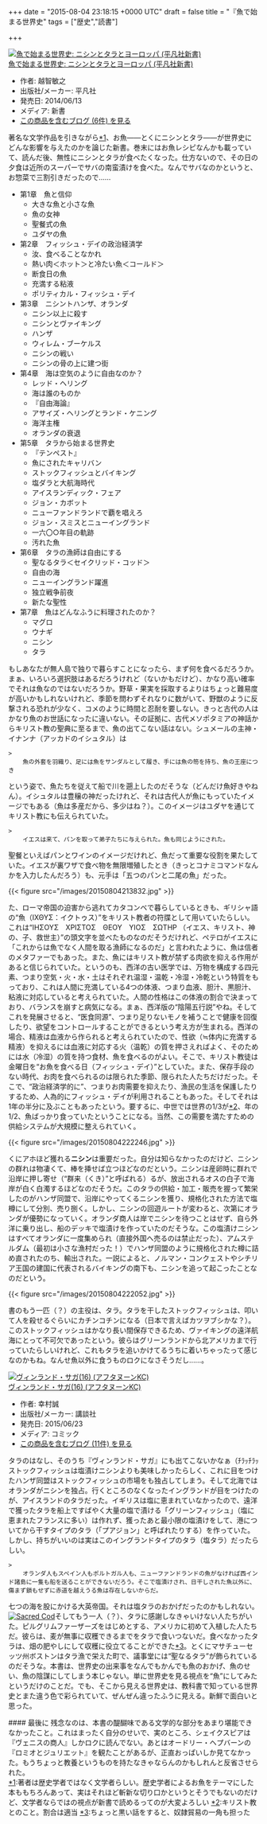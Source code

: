 
+++
date = "2015-08-04 23:18:15 +0000 UTC"
draft = false
title = "『魚で始まる世界史"
tags = ["歴史","読書"]

+++
<div class="hatena-asin-detail"><a href="http://www.amazon.co.jp/exec/obidos/ASIN/458285740X/bestylesnet-22/"><img src="http://ecx.images-amazon.com/images/I/51bUTbcEGsL._SL160_.jpg" class="hatena-asin-detail-image" alt="魚で始まる世界史: ニシンとタラとヨーロッパ (平凡社新書)" title="魚で始まる世界史: ニシンとタラとヨーロッパ (平凡社新書)"/></a><div class="hatena-asin-detail-info"><a href="http://www.amazon.co.jp/exec/obidos/ASIN/458285740X/bestylesnet-22/">魚で始まる世界史: ニシンとタラとヨーロッパ (平凡社新書)</a><ul><li><span class="hatena-asin-detail-label">作者:</span> 越智敏之</li><li><span class="hatena-asin-detail-label">出版社/メーカー:</span> 平凡社</li><li><span class="hatena-asin-detail-label">発売日:</span> 2014/06/13</li><li><span class="hatena-asin-detail-label">メディア:</span> 新書</li><li><a href="http://d.hatena.ne.jp/asin/458285740X/bestylesnet-22" target="_blank">この商品を含むブログ (6件) を見る</a></li></ul></div><div class="hatena-asin-detail-foot"></div></div>著名な文学作品を引きながら<a href="#f-c2594473" name="fn-c2594473" title="著者は歴史学者ではなく文学者らしい。歴史学者によるお魚をテーマにした本ももちろんあって、実はそれほど斬新な切り口かというとそうでもないのだけど、文学者ならではの視点が新書で読めるってのが大変よろしい">*1</a>、お魚――とくにニシンとタラ――が世界史にどんな影響を与えたのかを論じた新書。巻末にはお魚レシピなんかも載っていて、読んだ後、無性にニシンとタラが食べたくなった。仕方ないので、その日の夕食は近所のスーパーでサバの南蛮漬けを食べた。なんでサバなのかというと、お惣菜で三割引きだったので……

<ul>
<li>第1章　魚と信仰
<ul>
<li>大きな魚と小さな魚</li>
<li>魚の女神</li>
<li>聖餐式の魚</li>
<li>ユダヤの魚</li>
</ul></li>
<li>第2章　フィッシュ・デイの政治経済学
<ul>
<li>汝、食べることなかれ</li>
<li>熱い肉＜ホット＞と冷たい魚＜コールド＞</li>
<li>断食日の魚</li>
<li>充満する粘液</li>
<li>ポリティカル・フィッシュ・デイ</li>
</ul></li>
<li>第3章　ニシントハンザ、オランダ
<ul>
<li>ニシン以上に殺す</li>
<li>ニシンとヴァイキング</li>
<li>ハンザ</li>
<li>ウィレム・ブーケルス</li>
<li>ニシンの戦い</li>
<li>ニシンの骨の上に建つ街</li>
</ul></li>
<li>第4章　海は空気のように自由なのか？
<ul>
<li>レッド・ヘリング</li>
<li>海は誰のものか</li>
<li>『自由海論』</li>
<li>アサイズ・ヘリングとランド・ケニング</li>
<li>海洋主権</li>
<li>オランダの衰退</li>
</ul></li>
<li>第5章　タラから始まる世界史
<ul>
<li>『テンペスト』</li>
<li>魚にされたキャリバン</li>
<li>ストックフィッシュとバイキング</li>
<li>塩ダラと大航海時代</li>
<li>アイスランディック・フェア</li>
<li>ジョン・カボット</li>
<li>ニューファンドランドで覇を唱えろ</li>
<li>ジョン・スミスとニューイングランド</li>
<li>一六〇○年目の軌跡</li>
<li>汚れた魚</li>
</ul></li>
<li>第6章　タラの漁師は自由にする
<ul>
<li>聖なるタラ＜セイクリッド・コッド＞</li>
<li>自由の海</li>
<li>ニューイングランド躍進</li>
<li>独立戦争前夜</li>
<li>新たな聖性</li>
</ul></li>
<li>第7章　魚はどんなふうに料理されたのか？
<ul>
<li>マグロ</li>
<li>ウナギ</li>
<li>ニシン</li>
<li>タラ</li>
</ul></li>
</ul>もしあなたが無人島で独りで暮らすことになったら、まず何を食べるだろうか。まぁ、いろいろ選択肢はあるだろうけれど（ないかもだけど）、かなり高い確率でそれは魚なのではないだろうか。野草・果実を採取するよりはちょっと難易度が高いかもしれないけれど、季節を問わずそれなりに数がいて、野獣のように反撃される恐れが少なく、コメのように時間と忍耐を要しない。きっと古代の人はかなり魚のお世話になったに違いない。その証拠に、古代メソポタミアの神話からキリスト教の聖典に至るまで、魚の出てこない話はない。シュメールの主神・イナンナ（アッカドのイシュタル）は

    >
        魚の外套を羽織り、足には魚をサンダルとして履き、手には魚の笏を持ち、魚の王座につき

    
という姿で、魚たちを従えて船で川を遡上したのだそうな（どんだけ魚好きやねん）。イシュタルは豊穣の神だったけれど、それは古代人が魚にもっていたイメージでもある（魚は多産だから、多少はね？）。このイメージはユダヤを通じてキリスト教にも伝えられていた。

    >
        イエスは来て、パンを取って弟子たちに与えられた。魚も同じようにされた。 

    
聖餐といえばパンとワインのイメージだけれど、魚だって重要な役割を果たしていた。イエスが裏ワザで食べ物を無限増殖したとき（きっとコナミコマンドなんかを入力したんだろう）も、元手は「五つのパンと二尾の魚」だった。

{{< figure src="/images/20150804213832.jpg"  >}}

た、ローマ帝国の迫害から逃れてカタコンベで暮らしているときも、ギリシャ語の“魚（ΙΧΘΥΣ：イクトゥス）”をキリスト教者の符牒として用いていたらしい。これは“ΙΗΣΟΥΣ　ΧΡΙΣΤΟΣ　ΘΕΟΥ　ΥΙΟΣ　ΣΩΤΗΡ （イエス、キリスト、神の、子、救世主）”の頭文字を並べたものなのだそうだけれど、ペテロがイエスに「これからは魚でなく人間を取る漁師になるのだ」と言われたように、魚は信者のメタファーでもあった。また、魚にはキリスト教が禁ずる肉欲を抑える作用があると信じられていた。というのも、西洋の古い医学では、万物を構成する四元素、つまり空気・火・水・土はそれぞれ温湿・温乾・冷湿・冷乾という特質をもっており、これは人間に充満している4つの体液、つまり血液、胆汁、黒胆汁、粘液に対応していると考えられていた。人間の性格はこの体液の割合で決まっており、バランスを崩すと病気になる。まぁ、西洋版の“陰陽五行説”やね。そしてこれを発展させると、“医食同源”、つまり足りないモノを補うことで健康を回復したり、欲望をコントロールすることができるという考え方が生まれる。西洋の場合、精液は血液から作られると考えられていたので、性欲（≒体内に充満する精液）を抑えるには血液に対応する火（温乾）の質を押さえればよく、そのためには水（冷湿）の質を持つ食材、魚を食べるのがよい。そこで、キリスト教徒は金曜日を“お魚を食べる日（フィッシュ・デイ）”としていた。また、保存手段のない時代、お肉を食べられるのは限られた季節、限られた人たちだけだった。そこで、“政治経済学的に”、つまりお肉需要を抑えたり、漁民の生活を保護したりするため、人為的にフィッシュ・デイが利用されることもあった。そしてそれは1年の半分に及ぶこともあったという。要するに、中世では世界の1/3が<a href="#f-a34dfb27" name="fn-a34dfb27" title="キリスト教とのこと。割合は適当">*2</a>、年の1/2、魚ばっかり食っていたということになる。当然、この需要を満たすための供給システムが大規模に整えられていく。

{{< figure src="/images/20150804222246.jpg"  >}}

くにアホほど獲れる**ニシン**は重要だった。自分は知らなかったのだけど、ニシンの群れは物凄くて、棒を挿せば立つほどなのだという。ニシンは産卵時に群れで沿岸に押し寄せ（“群来（くき）”と呼ばれる）るが、放出されるオスの白子で海岸が白く白濁するほどなのだそうだ。このタラの供給・加工・販売を握って繁栄したのがハンザ同盟で、沿岸にやってくるニシンを獲り、規格化された方法で塩樽にして分別、売り捌く。しかし、ニシンの回遊ルートが変わると、次第にオランダが優勢になっていく。オランダ商人は岸でニシンを待つことはせず、自ら外洋に乗り出し、船のデッキで塩漬けを作っていたのだそうな。この塩漬けニシンはすべてオランダに一度集められ（直接外国へ売るのは禁止だった）、アムステルダム（最初は小さな漁村だった！）でハンザ同盟のように規格化された樽に詰め直されたのち、輸出された。一説によると、ノルマン・コンクェストやシチリア王国の建国に代表されるバイキングの南下も、ニシンを追って起こったことなのだという。

{{< figure src="/images/20150804222052.jpg"  >}}

書のもう一匹（？）の主役は、タラ。タラを干したストックフィッシュは、叩いて人を殺せるぐらいにカチンコチンになる（日本で言えばカツヲブシかな？）。このストックフィッシュはかなり長い間保存できるため、ヴァイキングの遠洋航海にとって不可欠であったという。彼らはグリーンランドから北アメリカまで行っていたらしいけれど、これもタラを追いかけてるうちに着いちゃったって感じなのかもね。なんせ魚以外に食うものロクになさそうだし……。<div class="hatena-asin-detail"><a href="http://www.amazon.co.jp/exec/obidos/ASIN/4063880621/bestylesnet-22/"><img src="http://ecx.images-amazon.com/images/I/6183iZtVO2L._SL160_.jpg" class="hatena-asin-detail-image" alt="ヴィンランド・サガ(16) (アフタヌーンKC)" title="ヴィンランド・サガ(16) (アフタヌーンKC)"/></a><div class="hatena-asin-detail-info"><a href="http://www.amazon.co.jp/exec/obidos/ASIN/4063880621/bestylesnet-22/">ヴィンランド・サガ(16) (アフタヌーンKC)</a><ul><li><span class="hatena-asin-detail-label">作者:</span> 幸村誠</li><li><span class="hatena-asin-detail-label">出版社/メーカー:</span> 講談社</li><li><span class="hatena-asin-detail-label">発売日:</span> 2015/06/23</li><li><span class="hatena-asin-detail-label">メディア:</span> コミック</li><li><a href="http://d.hatena.ne.jp/asin/4063880621/bestylesnet-22" target="_blank">この商品を含むブログ (11件) を見る</a></li></ul></div><div class="hatena-asin-detail-foot"></div></div>タラのはなし、そのうち『ヴィンランド・サガ』にも出てこないかなぁ（ﾁﾗｯﾁﾗｯストックフィッシュは塩漬けニシンよりも美味しかったらしく、これに目をつけたハンザ同盟はストックフィッシュの市場をも独占してしまう。そして北海ではオランダがニシンを独占。行くところのなくなったイングランドが目をつけたのが、アイスランドのタラだった。イギリスは塩に恵まれていなかったので、遠洋で獲ったタラを船上ですばやく大量の塩で漬ける「グリーンフィッシュ」（塩に恵まれたフランスに多い）は作れず、獲ったあと最小限の塩漬けをして、港についてから干すタイプのタラ（「プアジョン」と呼ばれたりする）を作っていた。しかし、持ちがいいのは実はこのイングランドタイプのタラ（塩タラ）だったらしい。

    >
        オランダ人もスペイン人もポルトガル人も、ニューファンドランドの魚がなければ西インド諸島に一隻も船を送ることができないだろう。そこで塩漬けされ、日干しされた魚以外に、傷まず鎖もせずに赤道を越えうる魚は存在しないからだ。

    
七つの海を股にかける大英帝国。それは塩タラのおかげだったのかもしれない。<a href="https://farm4.staticflickr.com/3082/3880054572_bf05a11ffb_b.jpg" title="Sacred Cod"><img alt="Sacred Cod" class="http-image" src="https://farm4.staticflickr.com/3082/3880054572_bf05a11ffb_b.jpg"/></a>そしてもう一人（？）、タラに感謝しなきゃいけない人たちがいた。ピルグリムファーザーズをはじめとする、アメリカに初めて入植した人たちだ。彼らは、麦が無事に収穫できるまでをタラで食いつないだ。食べなかったタラは、畑の肥やしにして収穫に役立てることができた<a href="#f-e2dc42dd" name="fn-e2dc42dd" title="ちょっと黒い話をすると、奴隷貿易の一角も担った">*3</a>。とくにマサチューセッツ州ボストンはタラ漁で栄えた町で、議事堂には“聖なるタラ”が飾られているのだそうな。本書は、世界史の出来事をなんでもかんでも魚のおかげ、魚のせい、魚の陰謀にしてしまう本じゃない。単に世界史を見る視点を“魚”にしてみたというだけのことだ。でも、そこから見える世界史は、教科書で知っている世界史とまた違う色で彩られていて、ぜんぜん違ったふうに見える。新鮮で面白いと思った。

<div class="section">
    #### 最後に
    残念なのは、本書の醍醐味である文学的な部分をあまり堪能できなかったこと。これはまったく自分のせいで、実のところ、シェイクスピアは『ヴェニスの商人』しかロクに読んでない。あとはオードリー・ヘプバーンの『ロミオとジュリエット』を観たことがあるが、正直おっぱいしか見てなかった。もうちょっと教養というものを持たなきゃならんのかもしれんと反省させられた。

</div><div class="footnote">
<a href="#fn-c2594473" name="f-c2594473" class="footnote-number">*1</a><span class="footnote-delimiter">:</span><span class="footnote-text">著者は歴史学者ではなく文学者らしい。歴史学者によるお魚をテーマにした本ももちろんあって、実はそれほど斬新な切り口かというとそうでもないのだけど、文学者ならではの視点が新書で読めるってのが大変よろしい</span>
<a href="#fn-a34dfb27" name="f-a34dfb27" class="footnote-number">*2</a><span class="footnote-delimiter">:</span><span class="footnote-text">キリスト教とのこと。割合は適当</span>
<a href="#fn-e2dc42dd" name="f-e2dc42dd" class="footnote-number">*3</a><span class="footnote-delimiter">:</span><span class="footnote-text">ちょっと黒い話をすると、奴隷貿易の一角も担った</span>
</div>

